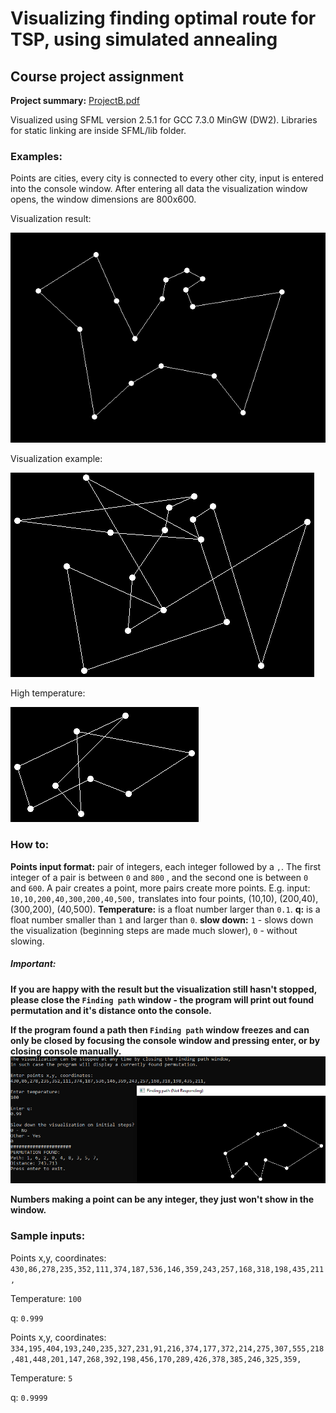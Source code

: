 # Visualizing finding optimal route for TSP, using simulated annealing
## Course project assignment
**Project summary:** [ProjectB.pdf](ProjectB.pdf)

Visualized using SFML version 2.5.1 for GCC 7.3.0 MinGW (DW2). Libraries for static linking are inside SFML/lib folder.

### Examples:
Points are cities, every city is connected to every other city, input is entered into the console window. After entering all data the visualization window opens, the window dimensions are 800x600.

Visualization result:

![result](images/result.png)

Visualization example:

![example](images/examplegif.gif)

High temperature:

![hightemp](images/hightempgif.gif)

### How to:
**Points input format:** pair of integers, each integer followed by a ``` , ```. The first integer of a pair is between ``` 0 ``` and ``` 800 ``` , and the second one is between ``` 0 ``` and ``` 600 ```. A pair creates a point, more pairs create more points. E.g. input: ``` 10,10,200,40,300,200,40,500, ```  translates into four points, (10,10), (200,40), (300,200), (40,500).
**Temperature:** is a float number larger than ``` 0.1 ```.
**q:** is a float number smaller than ``` 1 ``` and larger than ``` 0 ```.
**slow down:** ``` 1 ``` - slows down the visualization (beginning steps are made much slower), ``` 0 ``` - without slowing.

##### Important:
**If you are happy with the result but the visualization still hasn't stopped, please close the ``` Finding path ``` window - the program will print out found permutation and it's distance onto the console.**

**If the program found a path then ``` Finding path ``` window freezes and can only be closed by focusing the console window and pressing enter, or by closing console manually.**
![Freeze](images/console.png)

**Numbers making a point can be any integer, they just won't show in the window.**

### Sample inputs:
Points x,y, coordinates: ``` 430,86,278,235,352,111,374,187,536,146,359,243,257,168,318,198,435,211, ```

Temperature: ``` 100 ```

q: ``` 0.999 ```

Points x,y, coordinates: ``` 334,195,404,193,240,235,327,231,91,216,374,177,372,214,275,307,555,218,481,448,201,147,268,392,198,456,170,289,426,378,385,246,325,359, ```

Temperature: ``` 5 ```

q: ``` 0.9999 ```
